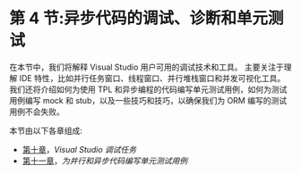 # 第 4 节:异步代码的调试、诊断和单元测试

在本节中，我们将解释 Visual Studio 用户可用的调试技术和工具。 主要关注于理解 IDE 特性，比如并行任务窗口、线程窗口、并行堆栈窗口和并发可视化工具。 我们还将介绍如何为使用 TPL 和异步编程的代码编写单元测试用例，如何为测试用例编写 mock 和 stub，以及一些技巧和技巧，以确保我们为 ORM 编写的测试用例不会失败。

本节由以下各章组成:

*   [第十章](10.html)，*Visual Studio 调试任务*
*   [第十一章](11.html)，*为并行和异步代码编写单元测试用例*